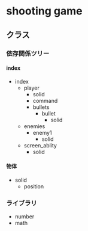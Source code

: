 # shooting game
## クラス
### 依存関係ツリー

#### index
- index
  - player
    - solid
    - command
    - bullets
      - bullet
        - solid
  - enemies
    - enemy1
      - solid
  - screen_ablity
    - solid

#### 物体
- solid
  - position

### ライブラリ
- number
- math
